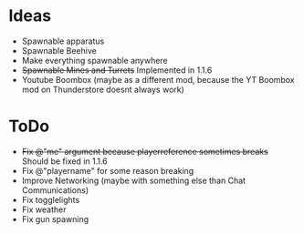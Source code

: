 # Ideas
- Spawnable apparatus
- Spawnable Beehive
- Make everything spawnable anywhere
- ~~Spawnable Mines and Turrets~~ Implemented in 1.1.6
- Youtube Boombox (maybe as a different mod, because the YT Boombox mod on Thunderstore doesnt always work)

# ToDo
- ~~Fix @"me" argument because playerreference sometimes breaks~~ Should be fixed in 1.1.6
- Fix @"playername" for some reason breaking
- Improve Networking (maybe with something else than Chat Communications)
- Fix togglelights
- Fix weather
- Fix gun spawning
